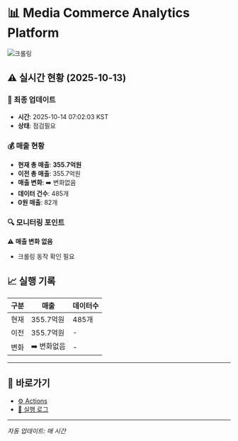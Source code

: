 # 📊 Media Commerce Analytics Platform

![크롤링](https://img.shields.io/badge/크롤링-점검필요-yellow)

## ⚠️ 실시간 현황 (2025-10-13)

### 📍 최종 업데이트
- **시간**: 2025-10-14 07:02:03 KST
- **상태**: 점검필요

### 💰 매출 현황
- **현재 총 매출**: **355.7억원**
- **이전 총 매출**: 355.7억원
- **매출 변화**: ➡️ 변화없음
- **데이터 건수**: 485개
- **0원 매출**: 82개

### 🔍 모니터링 포인트

⚠️ **매출 변화 없음**
- 크롤링 동작 확인 필요


## 📈 실행 기록

| 구분 | 매출 | 데이터수 |
|------|------|----------|
| 현재 | 355.7억원 | 485개 |
| 이전 | 355.7억원 | - |
| 변화 | ➡️ 변화없음 | - |

---

## 🔗 바로가기

- [⚙️ Actions](../../actions)
- [📝 실행 로그](../../actions/workflows/daily_scraping.yml)

---

*자동 업데이트: 매 시간*
